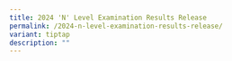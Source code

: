 ```yaml
---
title: 2024 'N' Level Examination Results Release
permalink: /2024-n-level-examination-results-release/
variant: tiptap
description: ""
---
```

